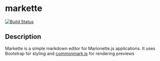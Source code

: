 markette
========
[![Build Status](https://travis-ci.org/rhinoman/markette.svg?branch=master)](https://travis-ci.org/rhinoman/markette)


Description
-----------
Markette is a simple markdown editor for Marionette.js applications.  It uses Bootstrap for styling and
[commonmark.js](https://github.com/jgm/commonmark.js) for rendering previews
